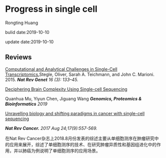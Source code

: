 # Progress in single cell
Rongting Huang

bulid date:2019-10-10

update date:2019-10-10
## Reviews
[Computational and Analytical Challenges in Single-Cell Transcriptomics.](https://doi.org/10.1038/nrg3833)Stegle, Oliver, Sarah A. Teichmann, and John C. Marioni. 2015.  ***Nat Rev Genet** 16 (3): 133–45.*

[Deciphering Brain Complexity Using Single-cell Sequencing](https://doi.org/10.1016/j.gpb.2018.07.007)

Quanhua Mu, Yiyun Chen, Jiguang Wang
***Genomics, Proteomics & Bioinformatics** 2019*

[Unravelling biology and shifting paradigms in cancer with single-cell sequencing](https://www.nature.com/articles/nrc.2017.58)

***Nat Rev Cancer.** 2017 Aug 24;17(9):557-569.*

在Nat Rev Cancer杂志上2018.8月份发表的综述主要从单细胞测序在肿瘤研究中的应用来展开，综述了单细胞测序的技术、在研究肿瘤异质性和基因组进化中的作用，并以肺癌为例说明了单细胞测序的应用场景。

